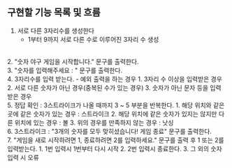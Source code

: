 ## 구현할 기능 목록 및 흐름
1. 서로 다른 3자리수를 생성한다
   - 1부터 9까지 서로 다른 수로 이루어진 3자리 수 생성
<br/>
2. "숫자 야구 게임을 시작합니다." 문구를 출력한다.
<br/>
3. "숫자를 입력해주세요 : " 문구를 출력한다.
<br/>
4. 3자리수를 입력 받는다.
   - 예외 출력을 하는 경우
     1. 3자리 수 이상을 입력받은 경우
     2. 서로 다른 숫자가 아닌 경우(중복된 수가 있는 경우)
     3. 숫자가 아닌 문자 등을 입력 받은 경우  
<br/>
5. 정답 확인 : 3스트라이크가 나올 때까지 3 ~ 5 부분을 반복한다.
   1. 해당 위치와 같은 곳에 같은 숫자가 있는 경우 : 스트라이크
   2. 해당 위치에 같은 숫자가 있지는 않지만 다른 위치에 있는 경우 : 볼
   3. 위의 경우를 만족하지 않는 경우 : 낫싱
<br/>
6. 3스트라이크 : "3개의 숫자를 모두 맞히셨습니다! 게임 종료" 문구를 출력한다.
<br/>
7. "게임을 새로 시작하려면 1, 종료하려면 2를 입력하세요." 문구를 출력 후 1 또는 2를 입력받는다.
   1. 1번 입력시 1번부터 다시 시작
   2. 2번 입력시 종료한다.
   3. 그 외의 숫자 입력 시 오류
